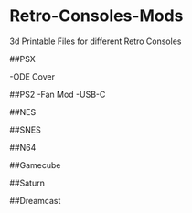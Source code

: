# Retro-Consoles-Mods

3d Printable Files for different Retro Consoles

##PSX

-ODE Cover

##PS2
-Fan Mod
-USB-C

##NES

##SNES

##N64

##Gamecube

##Saturn

##Dreamcast
